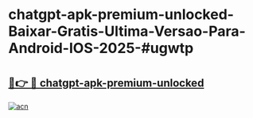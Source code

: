 # chatgpt-apk-premium-unlocked-Baixar-Gratis-Ultima-Versao-Para-Android-IOS-2025-#ugwtp

# <h2><a href="https://ainizakaria.my?title=chatgpt-apk-premium-unlocked&ref=22M">🔗👉 🔴 chatgpt-apk-premium-unlocked</a></h2>

[![acn](https://github.com/user-attachments/assets/0f9c940e-d8b0-45ae-aac7-cd30a18b3e1c)](https://ainizakaria.my?title=chatgpt-apk-premium-unlocked&ref=22M)

